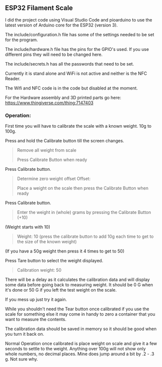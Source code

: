 ## ESP32 Filament Scale

I did the project code using Visual Studio Code and pioarduino to use the latest version of Arduino core for the ESP32 (version 3).

The include/configuration.h file has some of the settings needed to be set for the program.

The include/hardware.h file has the pins for the GPIO's used. If you use different pins they will need to be changed here.

The include/secrets.h has all the passwords that need to be set.

Currently it is stand alone and WiFi is not active and neither is the NFC Reader.

The Wifi and NFC code is in the code but disabled at the moment.

For the Hardware assembly and 3D printed parts go here: https://www.thingiverse.com/thing:7147403


### Operation:

First time you will have to calibrate the scale with a known weight. 10g to 100g.

Press and hold the Calibrate button till the screen changes.
> Remove all weight from scale
> 
> Press Calibrate Button when ready
 
Press Calibrate button.

> Determine zero weight offset
> Offset: 
>
> Place a weight on the scale then press the Calibrate Button when ready
 
Press Calibrate button.

> Enter the weight in (whole) grams by pressing the Calibrate Button (+10)

(Weight starts with 10)

> Weight: 10 (press the calibrate button to add 10g each time to get to the size of the known weight)

(If you have a 50g weight then press it 4 times to get to 50)

Press Tare button to select the weight displayed.

> Calibration weight: 50
	
There will be a delay as it calculates the calibration data and will display some data before going back to measuring weight. It should be 0 G when it's done or 50 G if you left the test weight on the scale.

If you mess up just try it again.

While you shouldn't need the Tear button once calibrated if you use the scale for something else it may come in handy to zero a container that you want to measure the contents.

The calibration data should be saved in memory so it should be good when you turn it back on.

Normal Operation once calibrated is place weight on scale and give it a few seconds to settle to the weight. Anything over 100g will not show only whole numbers, no decimal places. Mine does jump around a bit by .2 - .3 g. Not sure why.

